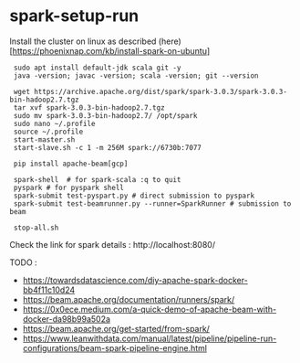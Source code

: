 # spark-setup-run

Install the cluster on linux as described (here)[https://phoenixnap.com/kb/install-spark-on-ubuntu]
```
 sudo apt install default-jdk scala git -y
 java -version; javac -version; scala -version; git --version

 wget https://archive.apache.org/dist/spark/spark-3.0.3/spark-3.0.3-bin-hadoop2.7.tgz
 tar xvf spark-3.0.3-bin-hadoop2.7.tgz
 sudo mv spark-3.0.3-bin-hadoop2.7/ /opt/spark
 sudo nano ~/.profile
 source ~/.profile
 start-master.sh
 start-slave.sh -c 1 -m 256M spark://6730b:7077

 pip install apache-beam[gcp]

 spark-shell  # for spark-scala :q to quit
 pyspark # for pyspark shell 
 spark-submit test-pyspart.py # direct submission to pyspark
 spark-submit test-beamrunner.py --runner=SparkRunner # submission to beam

 stop-all.sh
```

Check the link for spark details : http://localhost:8080/

TODO :
* https://towardsdatascience.com/diy-apache-spark-docker-bb4f11c10d24
* https://beam.apache.org/documentation/runners/spark/
* https://0x0ece.medium.com/a-quick-demo-of-apache-beam-with-docker-da98b99a502a
* https://beam.apache.org/get-started/from-spark/
* https://www.leanwithdata.com/manual/latest/pipeline/pipeline-run-configurations/beam-spark-pipeline-engine.html